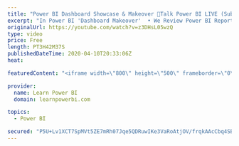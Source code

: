 ```yaml
---
title: "Power BI Dashboard Showcase & Makeover 🔴Talk Power BI LIVE (Subscribe & Join)"
excerpt: "In Power BI 'Dashboard Makeover'  • We Review Power BI Reports/Dashboards sent in by users  • Provide expert feedback and ideas on how to improve  • Submit Your Screenshots or PBIX file here 👉 https://www.learnpowerbi.com/makeover  ⚠️NOTE⚠️ :  • Do NOT send any sensitive data in your screenshots  •"
originalUrl: https://youtube.com/watch?v=z3DHsL05wzQ
type: video
price: Free
length: PT3H42M37S
publishedDateTime: 2020-04-10T20:33:06Z
heat: 

featuredContent: "<iframe width=\"800\" height=\"500\" frameborder=\"0\" src=\"https://www.youtube.com/embed/z3DHsL05wzQ\" allow=\"accelerometer; autoplay; encrypted-media; gyroscope; picture-in-picture\" allowfullscreen></iframe>"

provider:
  name: Learn Power BI
  domain: learnpowerbi.com

topics:
  - Power BI

secured: "P5U+Lv1XCT7SpMVt5ZE7mRh07Jqe5QDRuwIKe3VaRoAtjOV/frqkAAcCbq4SBfGiPx0vKzvNxqWAmoe7Tfv1548o6+W/wj+rwbv594Xa0fQJPM7X7w7VFHR4vc0/7KDEeDOO32/xpOXJyOEwjGb/AfAaR8Aj9C8w4lJ1lOU3A89NHFq+dh8i3p9ymVgtppPPt9cED/ihYteUq4vzIhQzpyAUrINNeUOQv7hzZbnCUgvEWKjq6zwsvIrsI+BODCMX71KsbmXNm/dfycnlrC2HIc8eGkTERAYLt0+bv20CGG6l6nRCOyCc+dwDy/XPxd8tEFL0Q344i6BwduP7HBk25cjCXVMuIfDgRsu9z7ekKsFgIrXbKXsxhkWLTWJbYEA9dvi0pvIlytb6MbFum4zT7g==;7Ge6Og7/8/EyovasY52d4w=="
---
```


